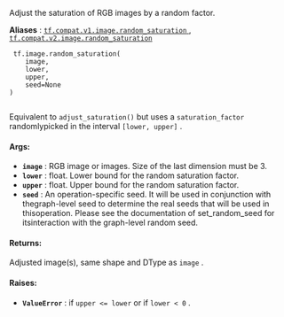 Adjust the saturation of RGB images by a random factor.

**Aliases** : [ `tf.compat.v1.image.random_saturation` ](/api_docs/python/tf/image/random_saturation), [ `tf.compat.v2.image.random_saturation` ](/api_docs/python/tf/image/random_saturation)

```
 tf.image.random_saturation(
    image,
    lower,
    upper,
    seed=None
)
 
```

Equivalent to  `adjust_saturation()`  but uses a  `saturation_factor`  randomlypicked in the interval  `[lower, upper]` .

#### Args:
- **`image`** : RGB image or images. Size of the last dimension must be 3.
- **`lower`** : float.  Lower bound for the random saturation factor.
- **`upper`** : float.  Upper bound for the random saturation factor.
- **`seed`** : An operation-specific seed. It will be used in conjunction with thegraph-level seed to determine the real seeds that will be used in thisoperation. Please see the documentation of set_random_seed for itsinteraction with the graph-level random seed.


#### Returns:
Adjusted image(s), same shape and DType as  `image` .

#### Raises:
- **`ValueError`** : if  `upper <= lower`  or if  `lower < 0` .
